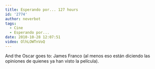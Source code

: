 ```yaml
---
title: Esperando por... 127 hours
id: '2774'
author: neverbot
tags:
  - Cine
  - Esperando por...
date: 2010-10-28 12:07:51
video: OlhLOWTnVoQ
---
```


And the Oscar goes to: James Franco (al menos eso están diciendo las opiniones de quienes ya han visto la película).
